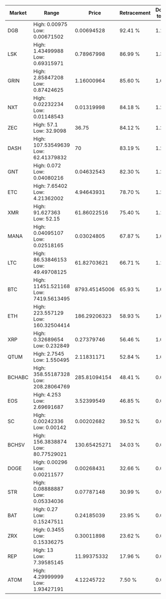 | Market | Range | Price| Retracement | Doubles to 50% |
| --- | --- | --- | --- | --- |
| DGB | High: 0.00975<br />Low: 0.00671502 | 0.00694528 | 92.41 % | 1.19 |
| LSK | High: 1.43499988<br />Low: 0.69315971 | 0.78967998 | 86.99 % | 1.35 |
| GRIN | High: 2.85847208<br />Low: 0.87424625 | 1.16000964 | 85.60 % | 1.61 |
| NXT | High: 0.02232234<br />Low: 0.01148543 | 0.01319998 | 84.18 % | 1.28 |
| ZEC | High: 57.1<br />Low: 32.9098 | 36.75 | 84.12 % | 1.22 |
| DASH | High: 107.53549639<br />Low: 62.41379832 | 70 | 83.19 % | 1.21 |
| GNT | High: 0.072<br />Low: 0.04080216 | 0.04632543 | 82.30 % | 1.22 |
| ETC | High: 7.65402<br />Low: 4.21362002 | 4.94643931 | 78.70 % | 1.20 |
| XMR | High: 91.627363<br />Low: 52.15 | 61.86022516 | 75.40 % | 1.16 |
| MANA | High: 0.04095107<br />Low: 0.02518165 | 0.03024805 | 67.87 % | 1.09 |
| LTC | High: 86.53846153<br />Low: 49.49708125 | 61.82703621 | 66.71 % | 1.10 |
| BTC | High: 11451.521168<br />Low: 7419.5613495 | 8793.45145006 | 65.93 % | 1.07 |
| ETH | High: 223.557129<br />Low: 160.32504414 | 186.29206323 | 58.93 % | 1.03 |
| XRP | High: 0.32689654<br />Low: 0.232849 | 0.27379746 | 56.46 % | 1.02 |
| QTUM | High: 2.7545<br />Low: 1.550495 | 2.11831171 | 52.84 % | 1.02 |
| BCHABC | High: 358.55187328<br />Low: 208.28064769 | 285.81094154 | 48.41 % | 0.00 |
| EOS | High: 4.253<br />Low: 2.69691687 | 3.52399549 | 46.85 % | 0.00 |
| SC | High: 0.00242336<br />Low: 0.00142 | 0.00202682 | 39.52 % | 0.00 |
| BCHSV | High: 156.3838874<br />Low: 80.77529021 | 130.65425271 | 34.03 % | 0.00 |
| DOGE | High: 0.00296<br />Low: 0.00211577 | 0.00268431 | 32.66 % | 0.00 |
| STR | High: 0.08888887<br />Low: 0.05334036 | 0.07787148 | 30.99 % | 0.00 |
| BAT | High: 0.27<br />Low: 0.15247511 | 0.24185039 | 23.95 % | 0.00 |
| ZRX | High: 0.3455<br />Low: 0.15336275 | 0.30011898 | 23.62 % | 0.00 |
| REP | High: 13<br />Low: 7.39585145 | 11.99375332 | 17.96 % | 0.00 |
| ATOM | High: 4.29999999<br />Low: 1.93427191 | 4.12245722 | 7.50 % | 0.00 |
